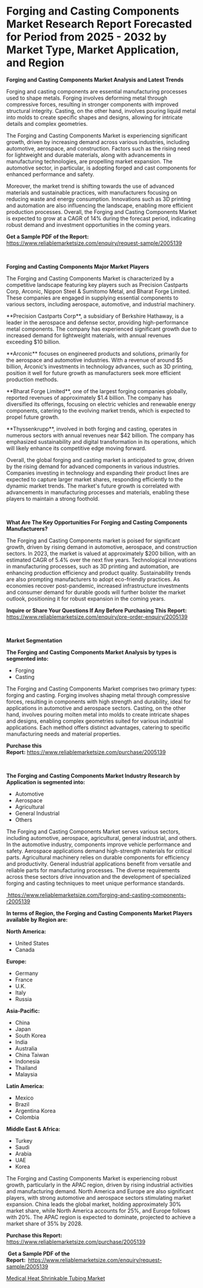 <p><h1>Forging and Casting Components Market Research Report Forecasted for Period from 2025 -  2032 by Market Type, Market Application, and Region</h1></p><p><strong>Forging and Casting Components Market Analysis and Latest Trends</strong></p>
<p><p>Forging and casting components are essential manufacturing processes used to shape metals. Forging involves deforming metal through compressive forces, resulting in stronger components with improved structural integrity. Casting, on the other hand, involves pouring liquid metal into molds to create specific shapes and designs, allowing for intricate details and complex geometries.</p><p>The Forging and Casting Components Market is experiencing significant growth, driven by increasing demand across various industries, including automotive, aerospace, and construction. Factors such as the rising need for lightweight and durable materials, along with advancements in manufacturing technologies, are propelling market expansion. The automotive sector, in particular, is adopting forged and cast components for enhanced performance and safety.</p><p>Moreover, the market trend is shifting towards the use of advanced materials and sustainable practices, with manufacturers focusing on reducing waste and energy consumption. Innovations such as 3D printing and automation are also influencing the landscape, enabling more efficient production processes. Overall, the Forging and Casting Components Market is expected to grow at a CAGR of 14% during the forecast period, indicating robust demand and investment opportunities in the coming years.</p></p>
<p><strong>Get a Sample PDF of the Report:&nbsp;</strong> <a href="https://www.reliablemarketsize.com/enquiry/request-sample/2005139?utm_campaign=1884&utm_medium=2&utm_source=Github&utm_content=ia&utm_term=15012025&utm_id=forging-and-casting-components">https://www.reliablemarketsize.com/enquiry/request-sample/2005139</a></p>
<p>&nbsp;</p>
<p><strong>Forging and Casting Components Major Market Players</strong></p>
<p><p>The Forging and Casting Components Market is characterized by a competitive landscape featuring key players such as Precision Castparts Corp, Arconic, Nippon Steel & Sumitomo Metal, and Bharat Forge Limited. These companies are engaged in supplying essential components to various sectors, including aerospace, automotive, and industrial machinery.</p><p>**Precision Castparts Corp**, a subsidiary of Berkshire Hathaway, is a leader in the aerospace and defense sector, providing high-performance metal components. The company has experienced significant growth due to increased demand for lightweight materials, with annual revenues exceeding $10 billion.</p><p>**Arconic** focuses on engineered products and solutions, primarily for the aerospace and automotive industries. With a revenue of around $5 billion, Arconic’s investments in technology advances, such as 3D printing, position it well for future growth as manufacturers seek more efficient production methods.</p><p>**Bharat Forge Limited**, one of the largest forging companies globally, reported revenues of approximately $1.4 billion. The company has diversified its offerings, focusing on electric vehicles and renewable energy components, catering to the evolving market trends, which is expected to propel future growth.</p><p>**Thyssenkrupp**, involved in both forging and casting, operates in numerous sectors with annual revenues near $42 billion. The company has emphasized sustainability and digital transformation in its operations, which will likely enhance its competitive edge moving forward.</p><p>Overall, the global forging and casting market is anticipated to grow, driven by the rising demand for advanced components in various industries. Companies investing in technology and expanding their product lines are expected to capture larger market shares, responding efficiently to the dynamic market trends. The market's future growth is correlated with advancements in manufacturing processes and materials, enabling these players to maintain a strong foothold.</p></p>
<p>&nbsp;</p>
<p><strong>What Are The Key Opportunities For Forging and Casting Components Manufacturers?</strong></p>
<p><p>The Forging and Casting Components market is poised for significant growth, driven by rising demand in automotive, aerospace, and construction sectors. In 2023, the market is valued at approximately $200 billion, with an estimated CAGR of 5.4% over the next five years. Technological innovations in manufacturing processes, such as 3D printing and automation, are enhancing production efficiency and product quality. Sustainability trends are also prompting manufacturers to adopt eco-friendly practices. As economies recover post-pandemic, increased infrastructure investments and consumer demand for durable goods will further bolster the market outlook, positioning it for robust expansion in the coming years.</p></p>
<p><strong>Inquire or Share Your Questions If Any Before Purchasing This Report:</strong> <a href="https://www.reliablemarketsize.com/enquiry/pre-order-enquiry/2005139?utm_campaign=1884&utm_medium=2&utm_source=Github&utm_content=ia&utm_term=15012025&utm_id=forging-and-casting-components">https://www.reliablemarketsize.com/enquiry/pre-order-enquiry/2005139</a></p>
<p>&nbsp;</p>
<p><strong>Market Segmentation</strong></p>
<p><strong>The Forging and Casting Components Market Analysis by types is segmented into:</strong></p>
<p><ul><li>Forging</li><li>Casting</li></ul></p>
<p><p>The Forging and Casting Components Market comprises two primary types: forging and casting. Forging involves shaping metal through compressive forces, resulting in components with high strength and durability, ideal for applications in automotive and aerospace sectors. Casting, on the other hand, involves pouring molten metal into molds to create intricate shapes and designs, enabling complex geometries suited for various industrial applications. Each method offers distinct advantages, catering to specific manufacturing needs and material properties.</p></p>
<p><strong>Purchase this Report:&nbsp;</strong><a href="https://www.reliablemarketsize.com/purchase/2005139?utm_campaign=1884&utm_medium=2&utm_source=Github&utm_content=ia&utm_term=15012025&utm_id=forging-and-casting-components">https://www.reliablemarketsize.com/purchase/2005139</a></p>
<p>&nbsp;</p>
<p><strong>The Forging and Casting Components Market Industry Research by Application is segmented into:</strong></p>
<p><ul><li>Automotive</li><li>Aerospace</li><li>Agricultural</li><li>General Industrial</li><li>Others</li></ul></p>
<p><p>The Forging and Casting Components Market serves various sectors, including automotive, aerospace, agricultural, general industrial, and others. In the automotive industry, components improve vehicle performance and safety. Aerospace applications demand high-strength materials for critical parts. Agricultural machinery relies on durable components for efficiency and productivity. General industrial applications benefit from versatile and reliable parts for manufacturing processes. The diverse requirements across these sectors drive innovation and the development of specialized forging and casting techniques to meet unique performance standards.</p></p>
<p><a href="https://www.reliablemarketsize.com/forging-and-casting-components-r2005139?utm_campaign=1884&utm_medium=2&utm_source=Github&utm_content=ia&utm_term=15012025&utm_id=forging-and-casting-components">&nbsp;https://www.reliablemarketsize.com/forging-and-casting-components-r2005139</a></p>
<p><strong>In terms of Region, the Forging and Casting Components Market Players available by Region are:</strong></p>
<p>
    <p> <strong> North America: </strong>
        <ul>
            <li>United States</li>
            <li>Canada</li>
        </ul>
        </p> 
    <p> <strong> Europe: </strong>
        <ul>
            <li>Germany</li>
            <li>France</li>
            <li>U.K.</li>
            <li>Italy</li>
            <li>Russia</li>
        </ul>
        </p> 
    <p> <strong> Asia-Pacific: </strong>
        <ul>
            <li>China</li>
            <li>Japan</li>
            <li>South Korea</li>
            <li>India</li>
            <li>Australia</li>
            <li>China Taiwan</li>
            <li>Indonesia</li>
            <li>Thailand</li>
            <li>Malaysia</li>
        </ul>
        </p> 
    <p> <strong> Latin America: </strong>
        <ul>
            <li>Mexico</li>
            <li>Brazil</li>
            <li>Argentina Korea</li>
            <li>Colombia</li>
        </ul>
        </p> 
    <p> <strong> Middle East & Africa: </strong>
        <ul>
            <li>Turkey</li>
            <li>Saudi</li>
            <li>Arabia</li>
            <li>UAE</li>
            <li>Korea</li>
        </ul>
    </p>
    </p>
<p><p>The Forging and Casting Components Market is experiencing robust growth, particularly in the APAC region, driven by rising industrial activities and manufacturing demand. North America and Europe are also significant players, with strong automotive and aerospace sectors stimulating market expansion. China leads the global market, holding approximately 30% market share, while North America accounts for 25%, and Europe follows with 20%. The APAC region is expected to dominate, projected to achieve a market share of 35% by 2028.</p></p>
<p><strong>Purchase this Report: </strong><a href="https://www.reliablemarketsize.com/purchase/2005139?utm_campaign=1884&utm_medium=2&utm_source=Github&utm_content=ia&utm_term=15012025&utm_id=forging-and-casting-components">https://www.reliablemarketsize.com/purchase/2005139</a></p>
<p>&nbsp;<strong>Get a Sample PDF of the Report:&nbsp;&nbsp;</strong><a href="https://www.reliablemarketsize.com/enquiry/request-sample/2005139?utm_campaign=1884&utm_medium=2&utm_source=Github&utm_content=ia&utm_term=15012025&utm_id=forging-and-casting-components">https://www.reliablemarketsize.com/enquiry/request-sample/2005139</a></p>
<p><strong></strong></p>
<p><p><a href="https://github.com/pizolina/Market-Research-Report-List-6/blob/main/medical-heat-shrinkable-tubing-market.md?utm_campaign=1884&utm_medium=2&utm_source=Github&utm_content=ia&utm_term=15012025&utm_id=forging-and-casting-components">Medical Heat Shrinkable Tubing Market</a></p></p>